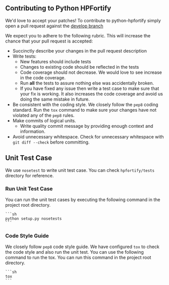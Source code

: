 ## Contributing to Python HPFortify

We'd love to accept your patches!
To contribute to python-hpfortify simply open a pull request against the [develop branch](https://github.com/rakeshcusat/python-hpfortify/tree/develop)

We expect you to adhere to the following rubric. This will increase the chance that your pull request is accepted:
* Succinctly describe your changes in the pull request description
* Write tests:
  * New features should include tests
  * Changes to existing code should be reflected in the tests
  * Code coverage should not decrease. We would love to see increase in the code coverage.
  * Run **all** the tests to assure nothing else was accidentally broken.
  * If you have fixed any issue then write a test case to make sure that your fix is working. It also increases the code coverage and avoid us doing the same mistake in future.
* Be consistent with the coding style. We closely follow the `pep8` coding standard. Run the `tox` command to make sure your changes have not violated any of the `pep8` rules.
* Make commits of logical units.
  * Write quality commit message by providing enough context and information.  
* Avoid unnecessary whitespace. Check for unnecessary whitespace with `git diff --check` before committing.


## Unit Test Case

We use `nosetest` to write unit test case. You can check `hpfortify/tests` directory for reference. 

### Run Unit Test Case

You can run the unit test cases by executing the following command in the project root directory.

    ```sh
    python setup.py nosetests
    ```

### Code Style Guide

We closely follow `pep8` code style guide. We have configured `tox` to check the code style and also run the unit test. You can use the following command to run the tox. You can run this command in the project root directory.

    ```sh
    tox
    ```